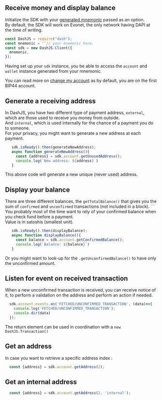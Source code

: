 ## Receive money and display balance

Initialize the SDK with your [generated mnemonic](/examples/generate-a-new-mnemonic) passed as an option.  
By default, the SDK will work on Evonet, the only network having DAPI at the time of writing.

```js
const DashJS = require("dash");
const mnemonic = ''// your mnemonic here.
const sdk = new DashJS.Client({
  mnemonic,
});
```

Having set up your `sdk` instance, you be able to access the `account` and `wallet` instance generated from your mnemonic.

You can read more on [change my account](/examples/change-my-account) as by default, you are on the first BIP44 account. 


## Generate a receiving address

In DashJS, you have two different type of payment address, `external`, which are those used to receive you money from outside.   
And `internal`, which is used internally for the chance of a payment you do to someone.  
For your privacy, you might want to generate a new address at each payment.

```js
   sdk.isReady().then(generateNewAddress);
   async function generateNewAddress(){
     const {address} = sdk.account.getUnusedAddress();
     console.log(`New address: ${address}`)
   }
```

This above code will generate a new unique (never used) address. 

## Display your balance

There are three different balances, the `getTotalBalance()` that gives you the sum of `confirmed` and `unconfirmed` transactions (not included in a block). ```
You probably most of the time want to rely of your confirmed balance when you check fund before a payment.  
Value is in satoshis (smallest unit).

```js
   sdk.isReady().then(displayBalance);
   async function displayBalance(){
     const balance = sdk.account.getConfirmedBalance();
     console.log(`Balance: ${balance}`)
   }
```

Or you might want to look-up for the `.getUnconfirmedBalance()` to have only the unconfirmed amount. 

## Listen for event on received transaction 

When a new unconfirmed transaction is received, you can receive notice of it, to perform a validation on the address and perform an action if needed.   

```js
  sdk.account.events.on('FETCHED/UNCONFIRMED_TRANSACTION', (data)=>{
    console.log('FETCHED/UNCONFIRMED_TRANSACTION');
    console.dir(data)
  });
```

The return element can be used in coordination with a `new DashJS.Transaction()`

## Get an address 

In case you want to retrieve a specific address index : 

```js
  const {address} = sdk.account.getAddress(2);
```

## Get an internal address 

```js
  const {address} = sdk.account.getAddress(2, 'internal');
```
